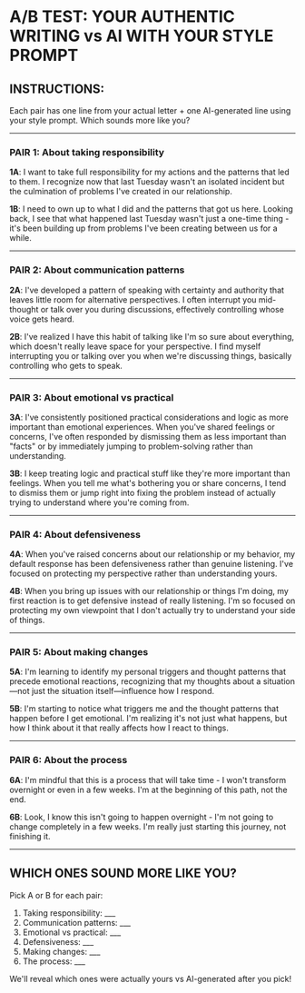 # A/B TEST: YOUR AUTHENTIC WRITING vs AI WITH YOUR STYLE PROMPT

## INSTRUCTIONS:
Each pair has one line from your actual letter + one AI-generated line using your style prompt. Which sounds more like you?

---

### PAIR 1: About taking responsibility

**1A**: I want to take full responsibility for my actions and the patterns that led to them. I recognize now that last Tuesday wasn't an isolated incident but the culmination of problems I've created in our relationship.

**1B**: I need to own up to what I did and the patterns that got us here. Looking back, I see that what happened last Tuesday wasn't just a one-time thing - it's been building up from problems I've been creating between us for a while.

---

### PAIR 2: About communication patterns

**2A**: I've developed a pattern of speaking with certainty and authority that leaves little room for alternative perspectives. I often interrupt you mid-thought or talk over you during discussions, effectively controlling whose voice gets heard.

**2B**: I've realized I have this habit of talking like I'm so sure about everything, which doesn't really leave space for your perspective. I find myself interrupting you or talking over you when we're discussing things, basically controlling who gets to speak.

---

### PAIR 3: About emotional vs practical

**3A**: I've consistently positioned practical considerations and logic as more important than emotional experiences. When you've shared feelings or concerns, I've often responded by dismissing them as less important than "facts" or by immediately jumping to problem-solving rather than understanding.

**3B**: I keep treating logic and practical stuff like they're more important than feelings. When you tell me what's bothering you or share concerns, I tend to dismiss them or jump right into fixing the problem instead of actually trying to understand where you're coming from.

---

### PAIR 4: About defensiveness

**4A**: When you've raised concerns about our relationship or my behavior, my default response has been defensiveness rather than genuine listening. I've focused on protecting my perspective rather than understanding yours.

**4B**: When you bring up issues with our relationship or things I'm doing, my first reaction is to get defensive instead of really listening. I'm so focused on protecting my own viewpoint that I don't actually try to understand your side of things.

---

### PAIR 5: About making changes

**5A**: I'm learning to identify my personal triggers and thought patterns that precede emotional reactions, recognizing that my thoughts about a situation—not just the situation itself—influence how I respond.

**5B**: I'm starting to notice what triggers me and the thought patterns that happen before I get emotional. I'm realizing it's not just what happens, but how I think about it that really affects how I react to things.

---

### PAIR 6: About the process

**6A**: I'm mindful that this is a process that will take time - I won't transform overnight or even in a few weeks. I'm at the beginning of this path, not the end.

**6B**: Look, I know this isn't going to happen overnight - I'm not going to change completely in a few weeks. I'm really just starting this journey, not finishing it.

---

## WHICH ONES SOUND MORE LIKE YOU?

Pick A or B for each pair:

1. Taking responsibility: ___
2. Communication patterns: ___
3. Emotional vs practical: ___
4. Defensiveness: ___
5. Making changes: ___
6. The process: ___

We'll reveal which ones were actually yours vs AI-generated after you pick!